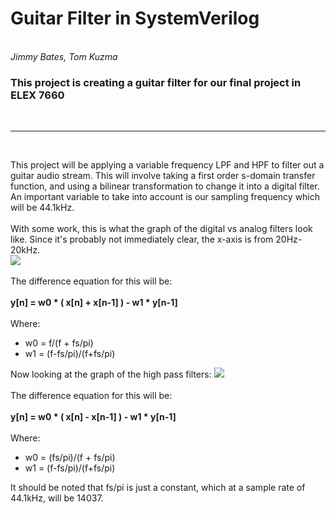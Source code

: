 <h1> Guitar Filter in SystemVerilog </h1>
<br>
<i> Jimmy Bates, Tom Kuzma</i>
<br><h3> This project is creating a guitar filter for our final project in ELEX 7660 </h3><br><hr /><br>

This project will be applying a variable frequency LPF and HPF to filter out a guitar audio stream. This will involve taking a first order s-domain transfer function, and using a bilinear transformation to change it into a digital filter. An important variable to take into account is our sampling frequency which will be 44.1kHz.<br><br>
With some work, this is what the graph of the digital vs analog filters look like. Since it's probably not immediately clear, the x-axis is from 20Hz-20kHz.<br>
<img src="https://i.imgur.com/uqeMbO5.jpg">
<br><br>The difference equation for this will be:
<br><br><b>y[n] = w0 * ( x[n] + x[n-1] ) - w1 * y[n-1] </b><br><br>Where:<ul><li>w0 = f/(f + fs/pi)</li><li>w1 = (f-fs/pi)/(f+fs/pi)</li></ul><p>
Now looking at the graph of the high pass filters:
<img src="https://i.imgur.com/Q1w5HoT.jpg">
<br><br>The difference equation for this will be:
<br><br><b>y[n] = w0 * ( x[n] - x[n-1] ) - w1 * y[n-1] </b><br><br>Where:<ul><li>w0 = (fs/pi)/(f + fs/pi)</li><li>w1 = (f-fs/pi)/(f+fs/pi)</li></ul><p>
It should be noted that fs/pi is just a constant, which at a sample rate of 44.1kHz, will be 14037.
